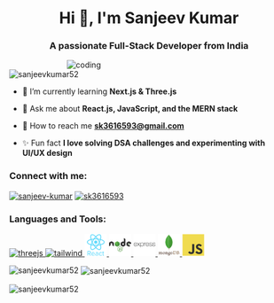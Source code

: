 <h1 align="center">Hi 👋, I'm Sanjeev Kumar</h1>
<h3 align="center">A passionate Full-Stack Developer from India</h3>

<img align="right" alt="coding" width="400" src="https://camo.githubusercontent.com/9792d43627b178fd4a45bcabb3647d7b34a62d64baf96a19abf6ea19d5cea8dd/68747470733a2f2f63646e2e6472696262626c652e636f6d2f75736572732f313138373833362f73637265656e73686f74732f363533393432392f70726f6772616d65722e676966"/>

<p align="left"> <img src="https://komarev.com/ghpvc/?username=sanjeevkumar52&label=Profile%20views&color=0e75b6&style=flat" alt="sanjeevkumar52" /> </p>

- 🌱 I’m currently learning **Next.js & Three.js**

- 💬 Ask me about **React.js, JavaScript, and the MERN stack**

- 💌 How to reach me **sk3616593@gmail.com**

- ✨ Fun fact **I love solving DSA challenges and experimenting with UI/UX design**

<h3 align="left">Connect with me:</h3>
<p align="left">
<a href="https://linkedin.com/in/sanjeev-kumar" target="blank"><img align="center" src="https://raw.githubusercontent.com/rahuldkjain/github-profile-readme-generator/master/src/images/icons/Social/linked-in-alt.svg" alt="sanjeev-kumar" height="30" width="40" /></a>
<a href="https://www.leetcode.com/sk3616593" target="blank"><img align="center" src="https://raw.githubusercontent.com/rahuldkjain/github-profile-readme-generator/master/src/images/icons/Social/leet-code.svg" alt="sk3616593" height="30" width="40" /></a>
</p>

<h3 align="left">Languages and Tools:</h3>
<p align="left"> <a href="https://threejs.org/" target="_blank" rel="noreferrer"> <img src="https://raw.githubusercontent.com/mrdoob/three.js/dev/files/icon.svg" alt="threejs" width="40" height="40"/> </a> <a href="https://tailwindcss.com/" target="_blank" rel="noreferrer"> <img src="https://www.vectorlogo.zone/logos/tailwindcss/tailwindcss-icon.svg" alt="tailwind" width="40" height="40"/> </a> <a href="https://reactjs.org/" target="_blank" rel="noreferrer"> <img src="https://raw.githubusercontent.com/devicons/devicon/master/icons/react/react-original-wordmark.svg" alt="react" width="40" height="40"/> </a> <a href="https://nodejs.org" target="_blank" rel="noreferrer"> <img src="https://raw.githubusercontent.com/devicons/devicon/master/icons/nodejs/nodejs-original-wordmark.svg" alt="nodejs" width="40" height="40"/> </a> <a href="https://expressjs.com" target="_blank" rel="noreferrer"> <img src="https://raw.githubusercontent.com/devicons/devicon/master/icons/express/express-original-wordmark.svg" alt="express" width="40" height="40"/> </a> <a href="https://www.mongodb.com/" target="_blank" rel="noreferrer"> <img src="https://raw.githubusercontent.com/devicons/devicon/master/icons/mongodb/mongodb-original-wordmark.svg" alt="mongodb" width="40" height="40"/> </a> <a href="https://developer.mozilla.org/en-US/docs/Web/JavaScript" target="_blank" rel="noreferrer"> <img src="https://raw.githubusercontent.com/devicons/devicon/master/icons/javascript/javascript-original.svg" alt="javascript" width="40" height="40"/> </a> </p>

<p><img align="left" src="https://github-readme-stats.vercel.app/api/top-langs?username=sanjeevkumar52&show_icons=true&locale=en&layout=compact" alt="sanjeevkumar52" /></p>

<p>&nbsp;<img align="center" src="https://github-readme-stats.vercel.app/api?username=sanjeevkumar52&show_icons=true&locale=en" alt="sanjeevkumar52" /></p>

<p><img align="center" src="https://github-readme-streak-stats.herokuapp.com/?user=sanjeevkumar52&" alt="sanjeevkumar52" /></p>
